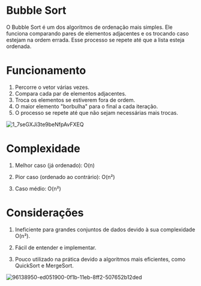 # Bubble Sort

O Bubble Sort é um dos algoritmos de ordenação mais simples. Ele funciona comparando pares de elementos adjacentes e os trocando caso estejam na ordem errada. Esse processo se repete até que a lista esteja ordenada.

# Funcionamento 
  1. Percorre o vetor várias vezes.
  2. Compara cada par de elementos adjacentes.
  3. Troca os elementos se estiverem fora de ordem.
  4. O maior elemento "borbulha" para o final a cada iteração.
  5. O processo se repete até que não sejam necessárias mais trocas.

![1_7seGXJi3te9beNfpAvFXEQ](https://github.com/user-attachments/assets/144afda2-d607-42a7-8c52-3ead547657cd)


# Complexidade
  1. Melhor caso (já ordenado): O(n)

  2. Pior caso (ordenado ao contrário): O(n²)

  3. Caso médio: O(n²)

# Considerações
  1. Ineficiente para grandes conjuntos de dados devido à sua complexidade O(n²).

  2. Fácil de entender e implementar.

  3. Pouco utilizado na prática devido a algoritmos mais eficientes, como QuickSort e MergeSort.

![96138950-ed051900-0f1b-11eb-8ff2-507652b12ded](https://github.com/user-attachments/assets/bacb1398-c237-47cc-8d3c-37e34062480e)


  
